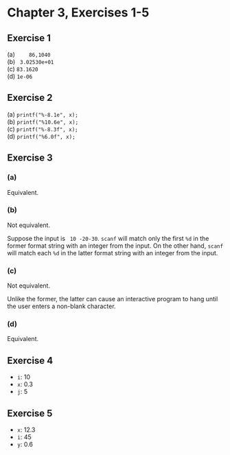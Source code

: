 # Chapter 3, Exercises 1-5

## Exercise 1

\(a\) `    86,1040` \
\(b\) ` 3.02530e+01` \
\(c\) `83.1620` \
\(d\) `1e-06 `

## Exercise 2

\(a\) `printf("%-8.1e", x);` \
\(b\) `printf("%10.6e", x);` \
\(c\) `printf("%-8.3f", x);` \
\(d\) `printf("%6.0f", x);`

## Exercise 3

### (a)

Equivalent.

### (b)

Not equivalent.

Suppose the input is ` 10 -20-30`. `scanf` will match only the first `%d` in the
former format string with an integer from the input. On the other hand, `scanf`
will match each `%d` in the latter format string with an integer from the input.

### (c)

Not equivalent.

Unlike the former, the latter can cause an interactive program to hang until the
user enters a non-blank character.

### (d)

Equivalent.

## Exercise 4

* `i`: 10
* `x`: 0.3
* `j`: 5

## Exercise 5

* `x`: 12.3
* `i`: 45
* `y`: 0.6
